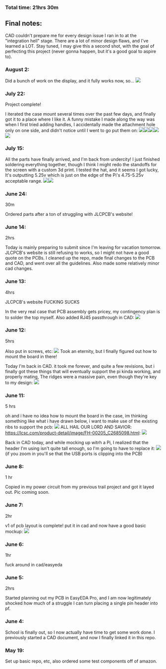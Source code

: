 ### Total time: 21hrs 30m

## Final notes:
CAD couldn't prepare me for every design issue I ran in to at the "integration hell" stage. There are a lot of minor design flaws, and I've learned a LOT. Stay tuned, I may give this a second shot, with the goal of perfecting this project (never gonna happen, but it's a good goal to aspire to).

### August 2:

Did a bunch of work on the display, and it fully works now, so...
![](images/display2.png)

### July 22:

Project complete!

I iterated the case mount several times over the past few days, and finally got it to a place where I like it. A funny mistake I made along the way was when I first tried adding handles, I accidentally made the attachment hole only on one side, and didn't notice until I went to go put them on:
![](images/20250721_154449.jpg)![](images/20250721_154458.jpg)![](images/20250721_154503.jpg)![](images/20250721_154516.jpg)![](images/20250721_154525.jpg)


### July 15:

All the parts have finally arrived, and I'm back from undercity! I just finished soldering everything together, though I think I might redo the standoffs for the screen with a custom 3d print. I tested the hat, and it seems I got lucky, It's outputting 5.25v which is just on the edge of the Pi's 4.75-5.25v acceptable range.
![](images/20250715_151234.jpg)![](images/20250715_151225.jpg)

### June 24:
30m

Ordered parts after a ton of struggling with JLCPCB's website!

### June 14:
2hrs

Today is mainly preparing to submit since I'm leaving for vacation tomorrow. JLCPCB's website is still refusing to works, so I might not have a good quote on the PCBs. I cleaned up the repo, made final changes to the PCB and CAD, and went over all the guidelines. Also made some relatively minor cad changes.

### June 13:
4hrs

JLCPCB's website FUCKING SUCKS

In the very real case that PCB assembly gets pricey, my contingency plan is to solder the top myself. Also added RJ45 passthrough in CAD:
![](images/cad2.png)

### June 12:
5hrs

Also put in screws, etc:
![](images/mounted1.png)
Took an eternity, but I finally figured out how to mount the board in there!

Today I'm back in CAD. it took me forever, and quite a few revisions, but i finally got these things that will eventually support the pi kinda working, and properly mating, The ridges were a massive pain, even though they're key to my design:
![](images/corners1.png)

### June 11:
5 hrs

oh and i have no idea how to mount the board in the case, im thinking something like what i have drawn below, i want to make use of the existing ribs to support the pcb:
![](images/mockupdrawn.png)
ALL HAIL OUR LORD AND SAVIOR: https://lcsc.com/product-detail/image/FH-00205_C2685098.html:
![](images/hellyeah.png)

Back in CAD today, and while mocking up witrh a Pi, I realized that the header I'm using isn't quite tall enough, so I'm going to have to replace it:
![](images/uhoh.png)
(if you zoom in you'll se that the USB ports is clipping into the PCB)

### June 8:
1 hr

Copied in my power circuit from my previous trail project and got it layed out. Pic coming soon.

### June 7:
2hr

v1 of pcb layout is complete! put it in cad and now have a good basic mockup:
![](images/cad1.png)

### June 6:
1hr

fuck around in cad/easyeda

### June 5:
2hrs

Started planning out my PCB in EasyEDA Pro, and I am now legitimately shocked how much of a struggle I can turn placing a single pin header into pf. 

### June 4:
School is finally out, so I now actually have time to get some work done. I previously started a CAD document, and now I finally linked it in this repo.

### May 19:
Set up basic repo, etc, also ordered some test components off of amazon.
